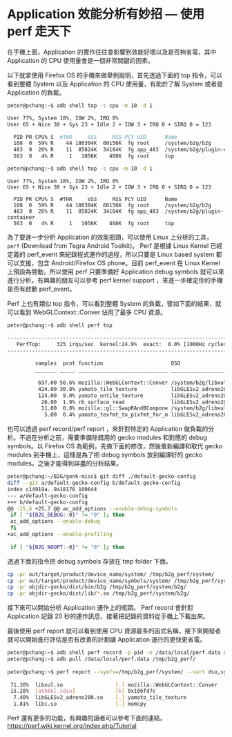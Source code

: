 # Application 效能分析有妙招 — 使用 perf 走天下


在手機上面，Application 的實作往往會影響到效能好壞以及是否夠省電，其中 Application 的 CPU 使用量會是一個非常關鍵的因素。

以下就拿使用 Firefox OS 的手機來做舉例說明，首先透過下面的 top 指令，可以看到整體 System 以及 Application 的 CPU 使用量，有助於了解 System 或者是 Application 的負載。

```sh
peter@pchang:~$ adb shell top -s cpu -m 10 -d 1
```
```sh
User 77%, System 18%, IOW 2%, IRQ 0%
User 65 + Nice 30 + Sys 23 + Idle 2 + IOW 3 + IRQ 0 + SIRQ 0 = 123

  PID PR CPU% S  #THR     VSS     RSS PCY UID      Name
  108  0  59% R    44 180304K  60156K  fg root     /system/b2g/b2g
  483  0  26% R    11  85824K  34104K  fg app_483  /system/b2g/plugin-container
  563  0   4% R     1   1056K    408K  fg root     top

```

```sh
peter@pchang:~$ adb shell top -s cpu -m 10 -d 1
```

```
User 77%, System 18%, IOW 2%, IRQ 0%
User 65 + Nice 30 + Sys 23 + Idle 2 + IOW 3 + IRQ 0 + SIRQ 0 = 123
 
  PID PR CPU% S  #THR     VSS     RSS PCY UID      Name
  108  0  59% R    44 180304K  60156K  fg root     /system/b2g/b2g
  483  0  26% R    11  85824K  34104K  fg app_483  /system/b2g/plugin-container
  563  0   4% R     1   1056K    408K  fg root     top

```


為了要進一步分析 Application 的效能瓶頸，可以使用 Linux 上分析的工具， `perf` (Download from Tegra Android Toolkit)。
Perf 是根據 Linux Kernel 已經定義的 perf_event 來紀錄程式運作的過程，所以只要是 Linux based system 都可以支援，包含 Android/Firefox OS phone。目前 perf_event 在 Linux Kernel 上預設為啓動，所以使用 perf 只要準備好 Application debug symbols 就可以來進行分析。有興趣的朋友可以參考 perf kernel support ，來進一步確定你的手機是否有啟動 perf_event。

Perf 上也有類似 top 指令，可以看到整體 System 的負載，譬如下面的結果，就可以看到 WebGLContext::Conver 佔用了最多 CPU 資源。

```sh
peter@pchang:~$ adb shell perf top
```

```sh
-------------------------------------------------------------------------------
   PerfTop:     325 irqs/sec  kernel:24.9%  exact:  0.0% [1000Hz cycles],  (all, 1 CPUs)
-------------------------------------------------------------------------------
 
         samples  pcnt function                      DSO
         _______ _____ _____________________________ ______________________
 
          697.00 50.6% mozilla::WebGLContext::Conver /system/b2g/libxul.so 
          424.00 30.8% yamato_tile_texture           libGLESv2_adreno200.so
          124.00  9.0% yamato_untile_texture         libGLESv2_adreno200.so
           26.00  1.9% rb_surface_read               libGLESv2_adreno200.so
           11.00  0.8% mozilla::gl::SwapRAndBCompone /system/b2g/libxul.so 
            5.00  0.4% yamato_texfmt_to_pixfmt_for_m libGLESv2_adreno200.so
```

也可以透過 perf record/perf report ，來針對特定的 Application 做負載的分析。不過在分析之前，需要準備除錯用的 gecko modules 和對應的 debug symbols。以 Firefox OS 為範例，先做下面的修改，然後重新編譯和取代 gecko modules 到手機上，這樣是為了把 debug symbols 放到編譯好的 gecko modules，之後才能得到詳盡的分析結果。

```sh
peter@pchang:~/B2G/gonk-misc$ git diff ./default-gecko-config
diff --git a/default-gecko-config b/default-gecko-config
index c14919a..9a18176 100644
--- a/default-gecko-config
+++ b/default-gecko-config
@@ -25,6 +25,7 @@ ac_add_options --enable-debug-symbols
 if [ "${B2G_DEBUG:-0}" != "0" ]; then
 ac_add_options --enable-debug
 fi
+ac_add_options --enable-profiling
 
 if [ "${B2G_NOOPT:-0}" != "0" ]; then
```

透過下面的指令把 debug symbols 存放在 tmp folder 下面。

```sh
cp -pr out/target/product/device_name/system/ /tmp/b2g_perf/system/
cp -pr out/target/product/device_name/symbols/system/ /tmp/b2g_perf/system/
cp -pr objdir-gecko/dist/bin/b2g /tmp/b2g_perf/system/b2g/
cp -pr objdir-gecko/dist/lib/*.so /tmp/b2g_perf/system/b2g/
```

接下來可以開始分析 Application 運作上的瓶頸。
Perf record 會針對 Application 記錄 20 秒的運作訊息，接著把記錄的資料從手機上下載出來。

最後使用 perf report 就可以看到使用 CPU 資源最多的函式名稱，接下來開發者就可以開始進行評估是否有改善的計劃讓 Application 運行的更快更省電。


```sh
peter@pchang:~$ adb shell perf record -p pid -o /data/local/perf.data sleep 20
peter@pchang:~$ adb pull /data/local/perf.data /tmp/b2g_perf/
 
peter@pchang:~$ perf report --symfs=/tmp/b2g_perf/system/ --sort dso,symbol
 
 71.38%  libxul.so                 [.] mozilla::WebGLContext::Conver
 15.28%  [ath6kl_sdio]             [k] 0x106fd7c
  7.40%  libGLESv2_adreno200.so    [.] yamato_tile_texture
  1.81%  libc.so                   [.] memcpy
```

Perf 還有更多的功能，有興趣的讀者可以參考下面的連結。
https://perf.wiki.kernel.org/index.php/Tutorial

 

